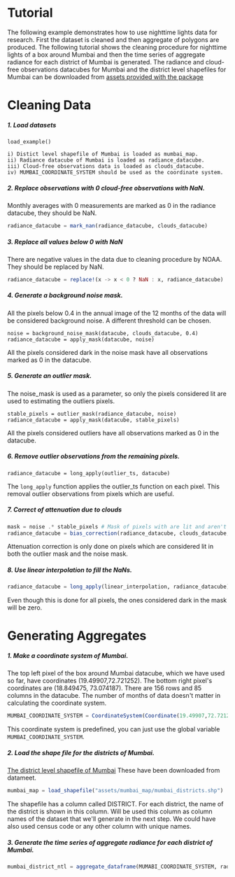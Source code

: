 # Tutorial

The following example demonstrates how to use nighttime lights data for research. First the dataset is cleaned and then aggregate of polygons are produced. The following tutorial shows the cleaning procedure for nighttime lights of a box around Mumbai and then the time series of aggregate radiance for each district of Mumbai is generated. The radiance and cloud-free observations datacubes for Mumbai and the district level shapefiles for Mumbai can be downloaded from [assets provided with the package](https://github.com/JuliaPlanet/NighttimeLights.jl/tree/main/assets)

# Cleaning Data

##### 1. Load datasets
```@docs
load_example()
```
```
i) Distict level shapefile of Mumbai is loaded as mumbai_map. 
ii) Radiance datacube of Mumbai is loaded as radiance_datacube. 
iii) Cloud-free observations data is loaded as clouds_datacube. 
iv) MUMBAI_COORDINATE_SYSTEM should be used as the coordinate system. 
```
##### 2. Replace observations with 0 cloud-free observations with NaN.
Monthly averages with 0 measurements are marked as 0 in the radiance datacube, they should be NaN. 
```julia
radiance_datacube = mark_nan(radiance_datacube, clouds_datacube) 
```
##### 3. Replace all values below 0 with NaN
There are negative values in the data due to cleaning procedure by NOAA. They should be replaced by NaN. 
```julia
radiance_datacube = replace!(x -> x < 0 ? NaN : x, radiance_datacube) 
```
##### 4. Generate a background noise mask. 
All the pixels below 0.4 in the annual image of the 12 months of the data will be considered background noise. A different threshold can be chosen. 
```
noise = background_noise_mask(datacube, clouds_datacube, 0.4)
radiance_datacube = apply_mask(datacube, noise)
```
All the pixels considered dark in the noise mask have all observations marked as 0 in the datacube.
##### 5. Generate an outlier mask.
The noise_mask is used as a parameter, so only the pixels considered lit are used to estimating the outliers pixels. 
```
stable_pixels = outlier_mask(radiance_datacube, noise)
radiance_datacube = apply_mask(datacube, stable_pixels)
```
All the pixels considered outliers have all observations marked as 0 in the datacube.
##### 6. Remove outlier observations from the remaining pixels. 
```
radiance_datacube = long_apply(outlier_ts, datacube)
```
The ```long_apply``` function applies the outlier_ts function on each pixel. This removal outlier observations from pixels which are useful. 
##### 7. Correct of attenuation due to clouds 
```julia
mask = noise .* stable_pixels # Mask of pixels with are lit and aren't outliers. 
radiance_datacube = bias_correction(radiance_datacube, clouds_datacube, mask)
```
Attenuation correction is only done on pixels which are considered lit in both the outlier mask and the noise mask. 
##### 8. Use linear interpolation to fill the NaNs.
```julia
radiance_datacube = long_apply(linear_interpolation, radiance_datacube)
```
Even though this is done for all pixels, the ones considered dark in the mask will be zero. 

# Generating Aggregates

##### 1. Make a coordinate system of Mumbai. 
The top left pixel of the box around Mumbai datacube, which we have used so far, have coordinates (19.49907,72.721252). The bottom right pixel's coordinates are (18.849475, 73.074187). There are 156 rows and 85 columns in the datacube. The number of months of data doesn't matter in calculating the coordinate system.  

```julia
MUMBAI_COORDINATE_SYSTEM = CoordinateSystem(Coordinate(19.49907,72.721252), (18.849475, 73.074187), 156, 85)
```
This coordinate system is predefined, you can just use the global variable ```MUMBAI_COORDINATE_SYSTEM```. 
##### 2. Load the shape file for the districts of Mumbai. 
[The district level shapefile of Mumbai](https://github.com/JuliaPlanet/NighttimeLights.jl/tree/main/assets/mumbai_map) 
These have been downloaded from datameet. 
```julia
mumbai_map = load_shapefile("assets/mumbai_map/mumbai_districts.shp")
```
The shapefile has a column called DISTRICT. For each district, the name of the district is shown in this column. Will be used this column as column names of the dataset that we'll generate in the next step. We could have also used census code or any other column with unique names. 

##### 3. Generate the time series of aggregate radiance for each district of Mumbai. 
```julia
mumbai_district_ntl = aggregate_dataframe(MUMABI_COORDINATE_SYSTEM, radiance_datacube, mumbai_map, "DISTRICT")
``` 
